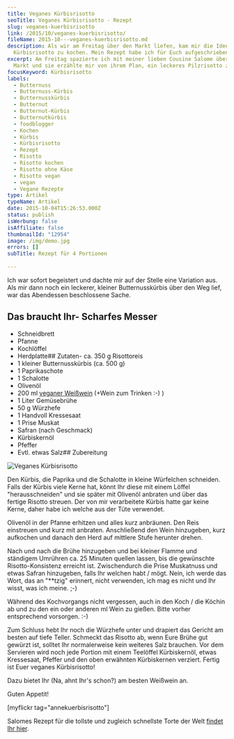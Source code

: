 ```yaml
---
title: Veganes Kürbisrisotto
seoTitle: Veganes Kürbisrisotto - Rezept
slug: veganes-kuerbisrisotto
link: /2015/10/veganes-kuerbisrisotto/
fileName: 2015-10---veganes-kuerbisrisotto.md
description: Als wir am Freitag über den Markt liefen, kam mir die Idee, ein
  Kürbisrisotto zu kochen. Mein Rezept habe ich für Euch aufgeschrieben.
excerpt: Am Freitag spazierte ich mit meiner lieben Cousine Salome über den
  Markt und sie erzählte mir von ihrem Plan, ein leckeres Pilzrisotto zu kochen.
focusKeyword: Kürbisrisotto
labels:
  - Butternuss
  - Butternuss-Kürbis
  - Butternusskürbis
  - Butternut
  - Butternut-Kürbis
  - Butternutkürbis
  - foodblogger
  - Kochen
  - Kürbis
  - Kürbisrisotto
  - Rezept
  - Risotto
  - Risotto kochen
  - Risotto ohne Käse
  - Risotto vegan
  - vegan
  - Vegane Rezepte
type: Artikel
typeName: Artikel
date: 2015-10-04T15:26:53.000Z
status: publish
isWerbung: false
isAffiliate: false
thumbnailId: "12954"
image: /img/demo.jpg
errors: []
subTitle: Rezept für 4 Portionen
  
---
```


Ich war sofort begeistert und dachte mir auf der Stelle eine Variation aus. Als
mir dann noch ein leckerer, kleiner Butternusskürbis über den Weg lief, war das
Abendessen beschlossene Sache.

## Das braucht Ihr- Scharfes Messer

- Schneidbrett
- Pfanne
- Kochlöffel
- Herdplatte## Zutaten- ca. 350 g Risottoreis
- 1 kleiner Butternusskürbis (ca. 500 g)
- 1 Paprikaschote
- 1 Schalotte
- Olivenöl
- 200 ml
  [veganer Weißwein](/2014/12/versteckte-tierische-inhaltsstoffe-in-lebensmitteln/)
  (+Wein zum Trinken :-) )
- 1 Liter Gemüsebrühe
- 50 g Würzhefe
- 1 Handvoll Kressesaat
- 1 Prise Muskat
- Safran (nach Geschmack)
- Kürbiskernöl
- Pfeffer
- Evtl. etwas Salz## Zubereitung

![Veganes Kürbisrisotto](http://cardamonchai.com/wp-content/uploads/2015/10/21317111274_16c4c7655f_z.jpg "[ ](/wp-content/uploads/2015/10/21317111274_16c4c7655f_z.jpg)  Veganes Kürbisrisotto")

Den Kürbis, die Paprika und die Schalotte in kleine Würfelchen schneiden. Falls
der Kürbis viele Kerne hat, könnt Ihr diese mit einem Löffel "herausschneiden"
und sie später mit Olivenöl anbraten und über das fertige Risotto streuen. Der
von mir verarbeitete Kürbis hatte gar keine Kerne, daher habe ich welche aus der
Tüte verwendet.

Olivenöl in der Pfanne erhitzen und alles kurz anbräunen. Den Reis einstreuen
und kurz mit anbraten. Anschließend den Wein hinzugeben, kurz aufkochen und
danach den Herd auf mittlere Stufe herunter drehen.

Nach und nach die Brühe hinzugeben und bei kleiner Flamme und ständigem Umrühren
ca. 25 Minuten quellen lassen, bis die gewünschte Risotto-Konsistenz erreicht
ist. Zwischendurch die Prise Muskatnuss und etwas Safran hinzugeben, falls Ihr
welchen habt / mögt. Nein, ich werde das Wort, das an "\*\*tzig" erinnert, nicht
verwenden, ich mag es nicht und Ihr wisst, was ich meine. ;-)

Während des Kochvorgangs nicht vergessen, auch in den Koch / die Köchin ab und
zu den ein oder anderen ml Wein zu gießen. Bitte vorher entsprechend vorsorgen.
:-)

Zum Schluss hebt Ihr noch die Würzhefe unter und drapiert das Gericht am besten
auf tiefe Teller. Schmeckt das Risotto ab, wenn Eure Brühe gut gewürzt ist,
solltet Ihr normalerweise kein weiteres Salz brauchen. Vor dem Servieren wird
noch jede Portion mit einem Teelöffel Kürbiskernöl, etwas Kressesaat, Pfeffer
und den oben erwähnten Kürbiskernen verziert. Fertig ist Euer veganes
Kürbisrisotto!

Dazu bietet Ihr (Na, ahnt Ihr's schon?) am besten Weißwein an.

Guten Appetit!

[myflickr tag="annekuerbisrisotto"]

Salomes Rezept für die tollste und zugleich schnellste Torte der Welt
[findet Ihr hier](/2014/09/die-wunderbarste-torte-der-welt/).

&nbsp;

&nbsp;

  